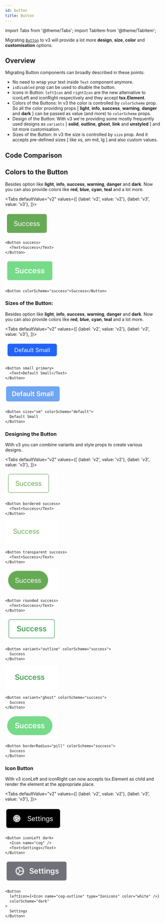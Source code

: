 ```yaml
---
id: button
title: Button
---
```


import Tabs from '@theme/Tabs';
import TabItem from '@theme/TabItem';

Migrating [`Button`](button.mdx) to v3 will provide a lot more **design**, **size**, **color** and **customisation** options.

## Overview

Migrating Button components can broadly described in these points:

- No need to wrap your text inside `Text` component anymore.
- `isDisabled` prop can be used to disable the button.
- Icons in Button:
  `leftIcon` and `rightIcon` are the new alternative to iconLeft and iconRight respectively and they accept **tsx.Element**.
- Colors of the Buttons:
  In v3 the color is controlled by `colorScheme` prop. So all the color providing props [ **light**, **info**, **success**, **warning**, **danger** and **dark** ] can be passed as value (and more) to `colorScheme` props.
- Design of the Button:
  With v3 we're providing some mostly frequently used designs as `variants` [ **solid**, **outline**, **ghost**, **link** and **unstyled** ] and lot more customisation.
- Sizes of the Button:
  In v3 the size is controlled by `size` prop. And it accepts pre-defined sizes [ like xs, sm md, lg ] and also custom values.

## Code Comparison

## Colors to the Button

Besides option like **light**, **info**, **success**, **warning**, **danger** and **dark**. Now you can also provide colors like **red**, **blue**, **cyan**, **teal** and a lot more.

<Tabs
defaultValue="v2"
values={[
{label: 'v2', value: 'v2'},
{label: 'v3', value: 'v3'},
]}>
<TabItem value="v2">

![Button/Screenshot_2021-01-22_at_12.29.32_PM.png](Button/Screenshot_2021-01-22_at_12.29.32_PM.png)

```tsx
<Button success>
  <Text>Success</Text>
</Button>
```

</TabItem>
<TabItem value="v3">

![Button/Screenshot_2021-01-22_at_12.53.09_PM.png](Button/Screenshot_2021-01-22_at_12.53.09_PM.png)

```tsx
<Button colorScheme="success">Success</Button>
```

</TabItem>
</Tabs>

### Sizes of the Button:

Besides option like **light**, **info**, **success**, **warning**, **danger** and **dark**. Now you can also provide colors like **red**, **blue**, **cyan**, **teal** and a lot more.

<Tabs
defaultValue="v2"
values={[
{label: 'v2', value: 'v2'},
{label: 'v3', value: 'v3'},
]}>
<TabItem value="v2">

![Button/Screenshot_2021-01-22_at_2.37.09_PM.png](Button/Screenshot_2021-01-22_at_2.37.09_PM.png)

```tsx
<Button small primary>
  <Text>Default Small</Text>
</Button>
```

</TabItem>
<TabItem value="v3">

![Button/Screenshot_2021-01-22_at_2.38.52_PM.png](Button/Screenshot_2021-01-22_at_2.38.52_PM.png)

```tsx
<Button size="sm" colorScheme="default">
  Default Small
</Button>
```

</TabItem>
</Tabs>

### Designing the Button

With v3 you can combine variants and style props to create various designs.

<Tabs
defaultValue="v2"
values={[
{label: 'v2', value: 'v2'},
{label: 'v3', value: 'v3'},
]}>
<TabItem value="v2">

![Button/Screenshot_2021-01-22_at_1.16.25_PM.png](Button/Screenshot_2021-01-22_at_1.16.25_PM.png)

```tsx
<Button bordered success>
  <Text>Success</Text>
</Button>
```

![Button/Screenshot_2021-01-22_at_1.23.42_PM.png](Button/Screenshot_2021-01-22_at_1.23.42_PM.png)

```tsx
<Button transparent success>
  <Text>Success</Text>
</Button>
```

![Button/Screenshot_2021-01-22_at_1.17.11_PM.png](Button/Screenshot_2021-01-22_at_1.17.11_PM.png)

```tsx
<Button rounded success>
  <Text>Success</Text>
</Button>
```

</TabItem>
<TabItem value="v3">

![Button/Screenshot_2021-01-22_at_1.15.34_PM.png](Button/Screenshot_2021-01-22_at_1.15.34_PM.png)

```tsx
<Button variant="outline" colorScheme="success">
  Success
</Button>
```

![Button/Screenshot_2021-01-22_at_1.22.36_PM.png](Button/Screenshot_2021-01-22_at_1.22.36_PM.png)

```tsx
<Button variant="ghost" colorScheme="success">
  Success
</Button>
```

![Button/Screenshot_2021-01-22_at_1.20.36_PM.png](Button/Screenshot_2021-01-22_at_1.20.36_PM.png)

```tsx
<Button borderRadius="pill" colorScheme="success">
  Success
</Button>
```

</TabItem>
</Tabs>

### Icon Button

With v3 iconLeft and iconRight can now accepts tsx.Element as child and render the element at the appropriate place.

<Tabs
defaultValue="v2"
values={[
{label: 'v2', value: 'v2'},
{label: 'v3', value: 'v3'},
]}>
<TabItem value="v2">

![Button/Screenshot_2021-01-22_at_1.32.47_PM.png](Button/Screenshot_2021-01-22_at_1.32.47_PM.png)

```tsx
<Button iconLeft dark>
  <Icon name="cog" />
  <Text>Settings</Text>
</Button>
```

</TabItem>
<TabItem value="v3">

![Button/Screenshot_2021-01-22_at_1.38.15_PM.png](Button/Screenshot_2021-01-22_at_1.38.15_PM.png)

```tsx
<Button
  leftIcon={<Icon name="cog-outline" type="Ionicons" color="white" />}
  colorScheme="dark"
>
  Settings
</Button>
```

</TabItem>
</Tabs>
